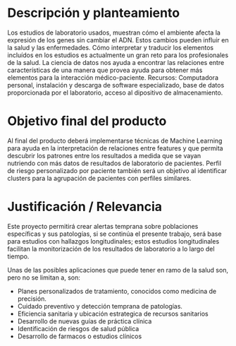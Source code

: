# Descripción y planteamiento

Los estudios de laboratorio usados, muestran cómo el ambiente afecta la expresión de los genes sin cambiar el ADN. Estos cambios pueden influir en la salud y las enfermedades. Cómo interpretar y traducir los elementos incluídos en los estudios es actualmente un gran reto para los profesionales de la salud. La ciencia de datos nos ayuda a encontrar las relaciones entre características de una manera que provea ayuda para obtener más elementos para la interacción médico-paciente.
Recursos: Computadora personal, instalación y descarga de software especializado, base de datos proporcionada por el laboratorio, acceso al dipositivo de almacenamiento.

# Objetivo final del producto

Al final del producto deberá implementarse técnicas de Machine Learning para ayuda en la interpretación de relaciones entre features y que permita descubrir los patrones entre los resultados a medida que se vayan nutriendo con más datos de resultados de laboratorio de pacientes. Perfil de riesgo personalizado por paciente también será un objetivo al identificar clusters para la agrupación de pacientes con perfiles similares.

# Justificación / Relevancia

Este proyecto permitirá crear alertas temprana sobre poblaciones específicas y sus patologías, si se continúa el presente trabajo, será base para estudios con hallazgos longitudinales; estos estudios longitudinales facilitan la monitorización de los resultados de laboratorio a lo largo del tiempo.

Unas de las posibles aplicaciones que puede tener en ramo de la salud son, pero no se limitan a, son: 
- Planes personalizados de tratamiento, conocidos como medicina de precisión.
- Cuidado preventivo y detección temprana de patologías.
- Eficiencia sanitaria y ubicación estrategica de recursos sanitarios
- Desarrollo de nuevas guías de práctica clínica
- Identificación de riesgos de salud pública
- Desarrollo de farmacos o estudios clínicos

